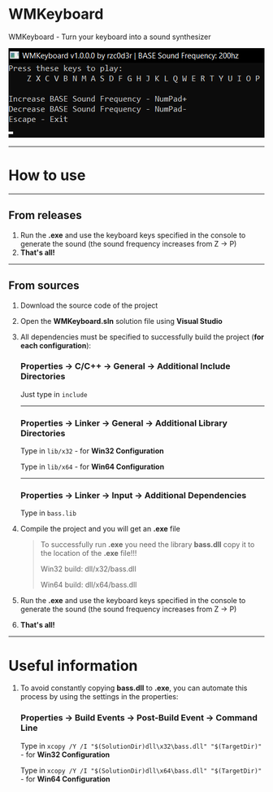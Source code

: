 # WMKeyboard
WMKeyboard - Turn your keyboard into a sound synthesizer

![Project Preview](img/project_preview.png)

---

# How to use
---
## From releases
1. Run the **.exe** and use the keyboard keys specified in the console to generate the sound (the sound frequency increases from Z -> P)
2. **That's all!**

--- 
## From sources
1. Download the source code of the project
2. Open the **WMKeyboard.sln** solution file using **Visual Studio**
3. All dependencies must be specified to successfully build the project (**for each configuration**):
   ### Properties -> C/C++ -> General -> Additional Include Directories
   Just type in ```include```
   
   ---
   
   ### Properties -> Linker -> General -> Additional Library Directories
   Type in ```lib/x32``` - for **Win32 Configuration**
   
   Type in ```lib/x64``` - for **Win64 Configuration**

   ---
   
   ### Properties -> Linker -> Input -> Additional Dependencies
   Type in ```bass.lib```

4. Compile the project and you will get an **.exe** file
   > To successfully run **.exe** you need the library **bass.dll** copy it to the location of the **.exe** file!!!
   >
   > Win32 build: dll/x32/bass.dll
   >
   > Win64 build: dll/x64/bass.dll
5. Run the **.exe** and use the keyboard keys specified in the console to generate the sound (the sound frequency increases from Z -> P)
6. **That's all!**

---

# Useful information
1. To avoid constantly copying **bass.dll** to **.exe**, you can automate this process by using the settings in the properties:
   ### Properties -> Build Events -> Post-Build Event -> Command Line
   Type in ```xcopy /Y /I "$(SolutionDir)dll\x32\bass.dll" "$(TargetDir)"``` - for **Win32 Configuration**
   
   Type in ```xcopy /Y /I "$(SolutionDir)dll\x64\bass.dll" "$(TargetDir)"``` - for **Win64 Configuration**
